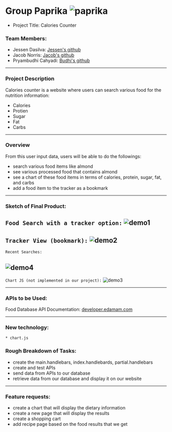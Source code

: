 # Group Paprika ![paprika](https://tse3.mm.bing.net/th?id=OIP.05wWJaolx2HaQp6woQTGMgHaKA&pid=Api&P=0&w=50&h=50)
* Project Title: Calories Counter

### Team Members:
- Jessen Dasilva: [Jessen's github](https://github.com/jessendasilva1)
- Jacob Norris: [Jacob's github](https://github.com/Jacob-2k0)
- Pryambudhi Cahyadi: [Budhi's github](https://github.com/tiger2877)

- - -

### Project Description
Calories counter is a website where users can search various food for the nutrition information: 
* Calories
* Protien
* Sugar
* Fat
* Carbs

- - -

### Overview

From this user input data, users will be able to do the followings:
* search various food items like almond
* see various processed food that contains almond
* see a chart of these food items in terms of calories, protein, sugar, fat, and carbs
* add a food item to the tracker as a bookmark
- - -

### Sketch of Final Product: 
`Food Search with a tracker option:`
![demo1](https://github.com/tiger2877/paprika/blob/master/public/images/demo1.JPG)
---
`Tracker View (bookmark):`
![demo2](https://github.com/tiger2877/paprika/blob/master/public/images/demo5.JPG)
---
`Recent Searches:`

![demo4](https://github.com/tiger2877/paprika/blob/master/public/images/demo3.JPG)
---
`Chart JS (not implemented in our project):`
![demo3](https://github.com/tiger2877/paprika/blob/master/public/images/demo4.jpg)
- - -

### APIs to be Used:
Food Database API Documentation: [developer.edamam.com](https://developer.edamam.com/food-database-api-docs)
    
 - - -  
 ### New technology:
    * chart.js
    
### Rough Breakdown of Tasks:
* create the main.handlebars, index.handlebards, partial.handlebars
* create and test APIs
* send data from APIs to our database
* retrieve data from our database and display it on our website

- - -

### Feature requests:
* create a chart that will display the dietary information
* create a new page that will display the results
* create a shopping cart
* add recipe page based on the food results that we get
